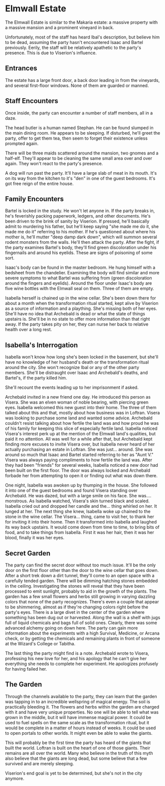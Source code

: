 # Elmwall Estate
The Elmwall Estate is similar to the Makaria estate: a massive property with a massive mansion and a prominent vineyard in back.

Unfortunately, most of the staff has heard Ibal's description, but believe him to be dead, assuming the party hasn't encountered Isaac and Bartel previously. Eerily, the staff will be relatively apathetic to the party's presence. This is due to Viserion's influence.

## Entrances
The estate has a large front door, a back door leading in from the vineyards, and several first-floor windows. None of them are guarded or manned.

## Staff Encounters
Once inside, the party can encounter a number of staff members, all in a daze.

The head butler is a human named Stephan. He can be found slumped in the main dining room. He appears to be sleeping. If disturbed, he'll greet the party, offer to get them tea, then seem to forget their existence unless prompted again.

There will be three maids scattered around the mansion, two gnomes and a half-elf. They'll appear to be cleaning the same small area over and over again. They won't react to the party's presence.

A dog will run past the party. It'll have a large slab of meat in its mouth. It's on its way from the kitchen to it's "den" in one of the guest bedrooms. It's got free reign of the entire house.

## Family Encounters
Bartel is locked in the study. He won't let anyone in. If the party breaks in, he's feverishly packing paperwork, ledgers, and other documents. He's been driven to the brink of sanity by Viserion. If pressed, he'll basically admit to murdering his father, but he'll keep saying "she made me do it, she made me do it" referring to his mother. If he's questioned about where his mother is, he'll mutter "deep damp dark down", which will summon several rodent monsters from the walls. He'll then attack the party. After the fight, if the party examines Bartel's body, they'll find green discoloration under his fingernails and around his eyelids. These are signs of poisoning of some sort.

Isaac's body can be found in the master bedroom. He hung himself with a bedsheet from the chandelier. Examining the body will find similar and more severe symptoms to what Bartel was suffering from (green discoloration around the fingers and eyelids). Around the floor under Isaac's body are five wine bottles with the Elmwall seal on them. Three of them are empty.

Isabella herself is chained up in the wine cellar. She's been down there for about a month when the transformation ritual started, kept alive by Viserion as a source of information and a plaything. She's missing both of her eyes. She'll have no idea that Archebald is dead or what the state of things upstairs is. She'll be in no state to offer more information than that right away. If the party takes pity on her, they can nurse her back to relative health over a long rest.

## Isabella's Interrogation
Isabella won't know how long she's been locked in the basement, but she'll have no knowledge of her husband's death or the transformation ritual around the city. She won't recognize Ibal or any of the other party members. She'll be distraught over Isaac and Archebald's deaths, and Bartel's, if the party killed him.

She'll recount the events leading up to her imprisonment if asked.

Archebald invited in a new friend one day. He introduced this person as Visera. She was an elven woman of noble bearing, with piercing green eyes. Isabella welcomed this new guest into their home. The three of them talked about this and that, mostly about how business was in Loftran. Visera was looking to purchase some land and wanted some advice. Archebald couldn't resist talking about how fertile the land was and how proud he was of his family for keeping this slice of especially fertile land. Isabella noticed Visera's interest perk up at the mention of the Elmwall land's qualities, but paid it no attention. All was well for a while after that, but Archebald kept finding more excuses to invite Visera over, but Isabella never heard of her actually purchasing an estate in Loftran. She was just... around. She was around so much that Isaac and Bartel started referring to her as "Aunt V." Visera was always paying compliments to how fertile the land was. After they had been "friends" for several weeks, Isabella noticed a new door had been built on the first floor. The door was always locked and Archebald forbade her from attempting to open it or finding out what was down there.

One night, Isabella was awoken up by thumping in the house. She followed it into one of the guest bedrooms and found Visera standing over Archebald. He was dazed, but with a large smile on his face. She was.... monstrous. As Isabella watched, Visera's skin turned black and scaled. Isabella cried out and dropped her candle and the... thing whirled on her. It lunged at her. The next thing she knew, Isabella woke up chained to the stone in the wine cellar. The Visera... thing, came to visit her, to thank her for inviting it into their home. Then it transformed into Isabella and laughed its way back upstairs. It would come down from time to time, to bring bits of food, and to take things from Isabella. First it was her hair, then it was her blood, finally it was her eyes.

## Secret Garden
The party can find the secret door without too much issue. It'll be the only door on the first floor other than the door to the wine cellar that goes down. After a short trek down a dirt tunnel, they'll come to an open space with a carefully tended garden. There will be dimming hatching stones embedded in the ceiling. Investigating the stones will reveal that they have been processed to emit sunlight, probably to aid in the growth of the plants. The garden has a few small flowers and herbs still growing in varying dazzling colors that none of the party recognizes. There's even a couple that appear to be shimmering, almost as if they're changing colors right before the party's eyes. There is a large divet in the center of the garden where something has been dug out or harvested. Along the wall is a shelf with jugs full of liquid chemicals and bags full of solid ones. Clearly, there was some advanced alchemy going on down here. The party can gain more information about the experiments with a high Survival, Medicine, or Arcana check, or by getting the chemicals and remaining plants in front of someone at the Wizard's College or Tabitha.

The last thing the party might find is a note. Archebald wrote to Visera, professing his new love for her, and his apology that he can't give her everything she needs to complete her experiment. He apologizes profusely for having failed her.

## The Garden
Through the channels available to the party, they can learn that the garden was tapping in to an incredible wellspring of magical energy. The soil is practically bleeding it. The flowers and herbs within the garden are charged with it and have very unique properties. No one will be able to tell what was grown in the middle, but it will have immense magical power. It could be used to fuel spells on the same scale as the transformation ritual, but it would be complete in a matter of hours instead of weeks. It could be used to open portals to other worlds. It might even be able to wake the giants.

This will probably be the first time the party has heard of the giants that built the world. Loftran is built on the heart of one of those giants. Their remains are all over the world. Many who believe in the truth of this myth also believe that the giants are long dead, but some believe that a few survived and are merely sleeping.

Viserion's end goal is yet to be determined, but she's not in the city anymore.
